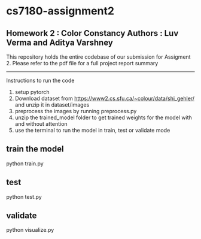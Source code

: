# cs7180-assignment2
Homework 2 : Color Constancy 
Authors : Luv Verma and Aditya Varshney
----------------------

This repository holds the entire codebase of our submission for Assigment 2.
Please refer to the pdf file for a full project report summary



---------------------------
Instructions to run the code 
1. setup pytorch
2. Download dataset from https://www2.cs.sfu.ca/~colour/data/shi_gehler/ and unzip it in dataset/images
4. preprocess the images by running preprocess.py
5. unzip the trained_model folder to get trained weights for the model with and without attention
6. use the terminal to run the model in train, test or validate mode

 train the model
-------------------------

python train.py 

test
-----------------------
python test.py 

validate
---------------------------
python visualize.py 
